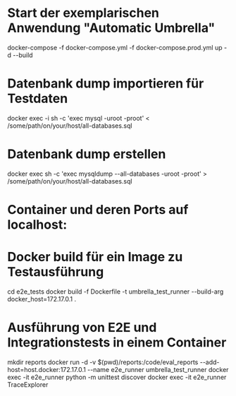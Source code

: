 # Start der exemplarischen Anwendung "Automatic Umbrella"
docker-compose -f docker-compose.yml -f docker-compose.prod.yml up -d --build

# Datenbank dump importieren für Testdaten
docker exec -i <mariadb-container> sh -c 'exec mysql -uroot -proot' < /some/path/on/your/host/all-databases.sql

# Datenbank dump erstellen
docker exec <mariadb-container> sh -c 'exec mysqldump --all-databases -uroot -proot' > /some/path/on/your/host/all-databases.sql

# Container und deren Ports auf localhost:


# Docker build für ein Image zu Testausführung
cd e2e_tests
docker build -f Dockerfile -t umbrella_test_runner --build-arg docker_host=172.17.0.1 .

# Ausführung von E2E und Integrationstests in einem Container
mkdir reports
docker run -d -v $(pwd)/reports:/code/eval_reports --add-host=host.docker:172.17.0.1 --name e2e_runner umbrella_test_runner
docker exec -it e2e_runner python -m unittest discover
docker exec -it e2e_runner TraceExplorer
